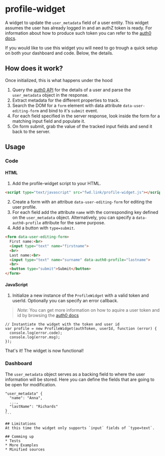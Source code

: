 # profile-widget

A widget to update the `user_metadata` field of a user entity. This widget assumes the user has already logged in and an authZ token is ready. For information about how to produce such token you can refer to the [auth0 docs](https://auth0.com/docs).

If you would like to use this widget you will need to go trough a quick setup on both your dashboard and code. Below, the details.

## How does it work?
Once initialized, this is what happens under the hood

1. Query the [auth0 API](https://auth0.com/docs/api/v2) for the details of a user and parse the `user_metadata` object in the response. 
2. Extract metadata for the different properties to track.
3. Search the DOM for a `form` element with data attribute `data-user-editing-form` and bind to it's `submit` event.
4. For each field specified in the server response, look inside the form for a matching input field and populate it.
5. On form submit, grab the value of the tracked input fields and send it back to the server.

## Usage
### Code
#### HTML

1. Add the profile-widget script to your HTML.

``` HTML
<script type="text/javascript" src="fwd.link/profile-widget.js"></script>
```

2. Create a form with an attribue `data-user-editing-form` for editing the user profile. 
3. For each field add the attribute `name` with the corresponding key defined on the `user_metadata` object. Alternatively, you can specify a `data-auth0-profile` attribute for the same purpose.
5. Add a button with `type=submit`.

``` HTML
<form data-user-editing-form>
  First name:<br>
  <input type="text" name="firstname">
  <br>
  Last name:<br>
  <input type="text" name="surname" data-auth0-profile="lastname">
  <br>
  <button type="submit">Submit</button>
</form>
```

#### JavaScript

1. Initialize a new instance of the `ProfileWidget` with a valid token and userId. Optionally you can specify an error callback.

> *Note:* You can get more information on how to aquire a user token and id by browsing the [auth0 docs](https://auth0.com/docs)

``` JS
// Instantiate the widget with the token and user id
var profile = new ProfileWidget(authToken, userId, function (error) {
  console.log(error.code);
  console.log(error.msg);
});
```

That's it! The widget is now functional! 

### Dashboard
The  `user_metadata` object serves as a backing field to where the user information will be stored. Here you can define the fields that are going to be open for modification.

````
"user_metadata" {
  "name": "Anna",
  ...,
  "lastName": "Richards"
}
```

## Limitations
At this time the widget only supports `input` fields of `type=text`.

## Comming up
* Tests
* More Examples
* Minified sources
